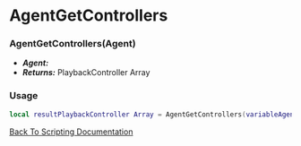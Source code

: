 # AgentGetControllers

### AgentGetControllers(Agent)
- ***Agent:*** 
- ***Returns:*** PlaybackController Array

### Usage

```Lua
local resultPlaybackController Array = AgentGetControllers(variableAgent)
```


[Back To Scripting Documentation](../README.md)
